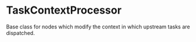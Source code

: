 # TaskContextProcessor

Base class for nodes which modify the context in which
upstream tasks are dispatched.

